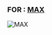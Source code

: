 
### FOR : [MAX](https://t.me/MAX985) ###

![MAX](https://telegra.ph/file/03671e4f4db95bfbdf9d2.jpg)








